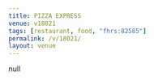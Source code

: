 ```yaml
---
title: PIZZA EXPRESS
venue: v18021
tags: [restaurant, food, "fhrs:82585"]
permalink: /v/18021/
layout: venue
---
```

null